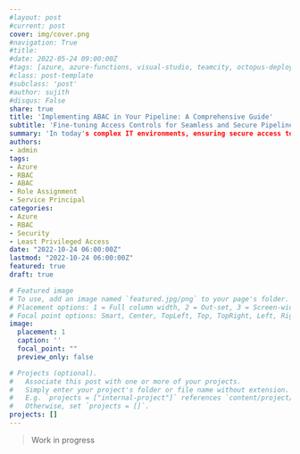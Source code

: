 ```yaml
---
#layout: post
#current: post
cover: img/cover.png
#navigation: True
#title: 
#date: 2022-05-24 09:00:00Z
#tags: [azure, azure-functions, visual-studio, teamcity, octopus-deploy]
#class: post-template
#subclass: 'post'
#author: sujith
#disqus: False
share: true
title: 'Implementing ABAC in Your Pipeline: A Comprehensive Guide'
subtitle: 'Fine-tuning Access Controls for Seamless and Secure Pipeline Operations'
summary: 'In today's complex IT environments, ensuring secure access to resources is paramount. Attribute-Based Access Control (ABAC) offers a flexible and dynamic approach to manage user permissions within a pipeline. This guide delves deep into how ABAC can be effectively incorporated in pipeline setups, providing a granular level of access based on user attributes, environmental conditions, and other contextual factors. Whether you're setting up a new pipeline or refining an existing one, this post will equip you with the knowledge and strategies needed to ensure both efficiency and security in your operations.'
authors:
- admin
tags:
- Azure
- RBAC
- ABAC
- Role Assignment
- Service Principal
categories:
- Azure
- RBAC
- Security
- Least Privileged Access
date: "2022-10-24 06:00:00Z"
lastmod: "2022-10-24 06:00:00Z"
featured: true
draft: true

# Featured image
# To use, add an image named `featured.jpg/png` to your page's folder.
# Placement options: 1 = Full column width, 2 = Out-set, 3 = Screen-width
# Focal point options: Smart, Center, TopLeft, Top, TopRight, Left, Right, BottomLeft, Bottom, BottomRight
image:
  placement: 1
  caption: ''
  focal_point: ""
  preview_only: false

# Projects (optional).
#   Associate this post with one or more of your projects.
#   Simply enter your project's folder or file name without extension.
#   E.g. `projects = ["internal-project"]` references `content/project/deep-learning/index.md`.
#   Otherwise, set `projects = []`.
projects: []
---
```


> Work in progress

